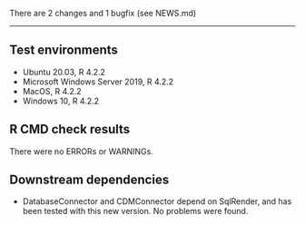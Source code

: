 There are 2 changes and 1 bugfix (see NEWS.md)

---

## Test environments
* Ubuntu 20.03, R 4.2.2
* Microsoft Windows Server 2019, R 4.2.2
* MacOS, R 4.2.2
* Windows 10, R 4.2.2

## R CMD check results

There were no ERRORs or WARNINGs. 

## Downstream dependencies

- DatabaseConnector and CDMConnector depend on SqlRender, and has been tested with this new version. No problems were found.